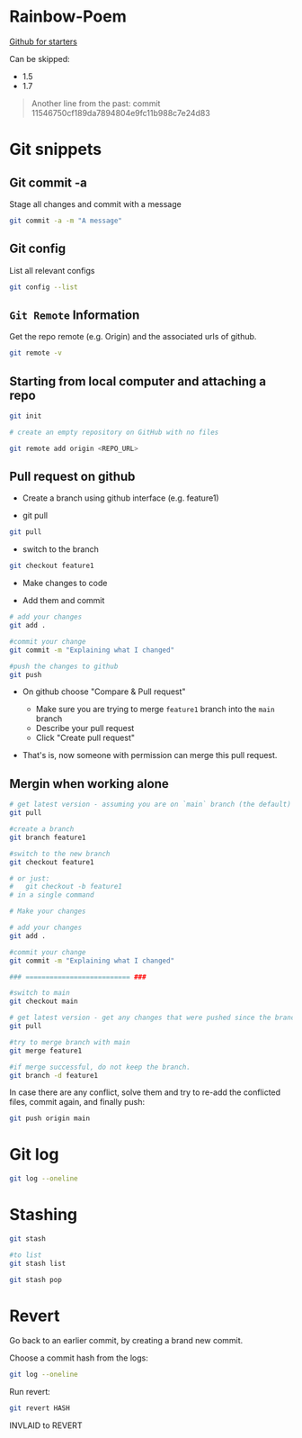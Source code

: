 # Rainbow-Poem

[Github for starters](https://www.youtube.com/playlist?list=PLRqwX-V7Uu6ZF9C0YMKuns9sLDzK6zoiV)

Can be skipped:
* 1.5
* 1.7

> Another line from the past: commit 11546750cf189da7894804e9fc11b988c7e24d83

# Git snippets

## Git commit -a
Stage all changes and commit with a message
```sh
git commit -a -m "A message"
```

## Git config
List all relevant configs
```sh
git config --list
```

## `Git Remote` Information
Get the repo remote (e.g. Origin) and the associated urls of github.

```sh
git remote -v
```

## Starting from local computer and attaching a repo

```sh
git init

# create an empty repository on GitHub with no files

git remote add origin <REPO_URL>
```

## Pull request on github
* Create a branch using github interface (e.g. feature1)

* git pull
```sh
git pull
```

* switch to the branch
```sh
git checkout feature1
```

* Make changes to code

* Add them and commit
```sh
# add your changes
git add . 

#commit your change
git commit -m "Explaining what I changed"

#push the changes to github
git push
```

* On github choose "Compare & Pull request"
	* Make sure you are trying to merge `feature1` branch into the `main` branch
	* Describe your pull request
	* Click "Create pull request"


* That's is, now someone with permission can merge this pull request.

## Mergin when working alone
```sh
# get latest version - assuming you are on `main` branch (the default)
git pull

#create a branch
git branch feature1

#switch to the new branch
git checkout feature1

# or just: 
#	git checkout -b feature1
# in a single command

# Make your changes

# add your changes
git add . 

#commit your change
git commit -m "Explaining what I changed"

### ========================== ###

#switch to main
git checkout main

# get latest version - get any changes that were pushed since the branch creation
git pull

#try to merge branch with main
git merge feature1

#if merge successful, do not keep the branch.
git branch -d feature1
```

In case there are any conflict, solve them and try to re-add the conflicted files, commit again, and finally push:
```sh
git push origin main
```

# Git log
```sh
git log --oneline
```

# Stashing
```sh
git stash
```

```sh
#to list
git stash list 
```


```sh
git stash pop
```

# Revert
Go back to an earlier commit, by creating a brand new commit.

Choose a commit hash from the logs:
```sh
git log --oneline
```

Run revert:
```sh
git revert HASH
```

INVLAID to REVERT
